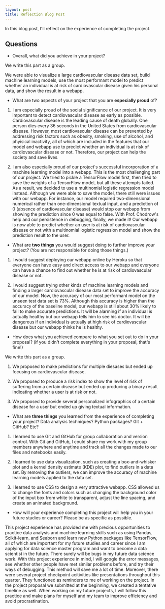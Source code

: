 ```yaml
---
layout: post
title: Reflection Blog Post
---
```


In this blog post, I'll reflect on the experience of completing the project.

## Questions

- Overall, what did you achieve in your project?

We write this part as a group.

We were able to visualize a large cardiovascular disease data set, build machine learning models, use the most performant model to predict whether an individual is at risk of cardiovascular disease given his personal data, and show the result in a webapp.

- What are two aspects of your project that you are **especially proud** of? 

1. I am especially proud of the social significance of our project. It is very important to detect cardiovascular disease as early as possible. Cardiovascular disease is the leading cause of death globally. One person dies every 36 seconds in the United States from cardiovascular disease. However, most cardiovascular disease can be prevented by addressing risk factors such as obesity, smoking, use of alcohol, and phyisical inactivity, all of which are included in the features that our model and webapp use to predict whether an individual is at risk of cardiovascular disease or not. Therefore, our project can help the society and save lives.


2. I am also especially proud of our project's successful incorporation of a machine learning model into a webapp. This is the most challenging part of our project. We tried to pickle a TensorFlow model first, then tried to save the weights of a TensorFlow model, but all these attempts failed. As a result, we decided to use a multinomial logistic regression model instead. Although we were able to save the model, there still were issues with our webapp. For instance, our model required two-dimensional numerical rather than one-dimensional textual input, and a prediction of 0 (absence of cardiovascular disease) would stop our webapp from showing the prediction since 0 was equal to false. With Prof. Chodrow's help and our persistence in debugging, finally, we made it! Our webapp is now able to predict whether an user is at risk of cardiovascular disease or not with a multinomial logistic regression model and show the prediction result to the user.

- What are **two things** you would suggest doing to further improve your project? (You are not responsible for doing those things.) 

1. I would suggest deploying our webapp online by Heroku so that everyone can have easy and direct access to our webapp and everyone can have a chance to find out whether he is at risk of cardiovascular disease or not.


2. I would suggest trying other kinds of machine learning models and finding a larger cardiovascular disease data set to improve the accuracy of our model. Now, the accuracy of our most performant model on the unseen test data set is 73%. Although this accuracy is higher than the accuracy of the baseline model, our webapp is still about 30% likely to fail to make accurate predictions. It will be alarming if an individual is actually healthy but our webapp tells him to see his doctor. It will be dangerous if an individual is actually at high risk of cardiovascular disease but our webapp thinks he is healthy.

- How does what you achieved compare to what you set out to do in your proposal? (if you didn't complete everything in your proposal, that's fine!)

We write this part as a group.

1. We proposed to make predictions for multiple diesases but ended up focusing on cardiovascular disease.


2. We proposed to produce a risk index to show the level of risk of suffering from a certain disease but ended up producing a binary result indicating whether a user is at risk or not.


3. We proposed to provide several personalized infographics of a certain disease for a user but ended up giving textual information.

- What are **three things** you learned from the experience of completing your project? Data analysis techniques? Python packages? Git + GitHub? Etc? 

1. I learned to use Git and GitHub for group collaboration and version control. With Git and GitHub, I could share my work with my group members anywhere and anytime and track all the changes made to our files and notebooks easily.


2. I learned to use data visualization, such as creating a box-and-whisker plot and a kernel density estimate (KDE) plot, to find outliers in a data set. By removing the outliers, we can improve the accuracy of machine learning models applied to the data set.


3. I learned to use CSS to design a very attractive webapp. CSS allowed us to change the fonts and colors such as changing the background color of the input box from white to transparent, adjust the line spacing, and create an animated background.

- How will your experience completing this project will help you in your future studies or career? Please be as specific as possible. 

This project experience has provided me with precious opportunities to practice data analysis and machine learning skills such as using Pandas, Scikit-learn, and Seaborn and learn new Python packages like TensorFlow, all of which are important for my future studies and career since I am applying for data science master program and want to become a data scientist in the future. There surely will be bugs in my future data science work. With this project experience in mind, I will google the error messages, see whether other people have met similar problems before, and try their ways of debugging. This method will save me a lot of time. Moreover, there were several project checkpoint acitivities like presentations throughout this quarter. They functioned as reminders to me of working on the project. In the project proposal we submitted at the beginning, we created a tentative timeline as well. When working on my future projects, I will follow this practice and make plans for myself and my team to improve efficiency and avoid procrastination.
